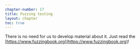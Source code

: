 ```yaml
---
chapter-number: 17
title: Fuzzing testing
layout: chapter
toc: true
---
```


There is no need for us to develop material about it. Just read the
[https://www.fuzzingbook.org](https://www.fuzzingbook.org)!